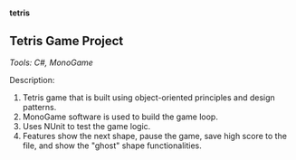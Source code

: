 #### tetris
## Tetris Game Project

_Tools: C#, MonoGame_

Description:
1. Tetris game that is built using object-oriented principles and design patterns.
2. MonoGame software is used to build the game loop.
3. Uses NUnit to test the game logic.
4. Features show the next shape, pause the game, save high score to the file, and show the "ghost" shape functionalities.
